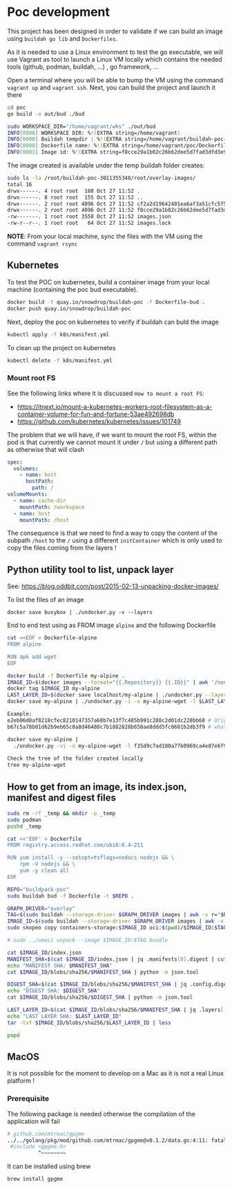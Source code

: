 # Poc development

This project has been designed in order to validate if we can build an image using
`buildah go lib` and `Dockerfiles`.

As it is needed to use a Linux environment to test the go executable, we will use Vagrant as tool
to launch a Linux VM locally which contains the needed tools (github, podman, buildah, ...) , go framework, ...

Open a terminal where you will be able to bump the VM using the command `vagrant up` and `vagrant ssh`.
Next, you can build the project and launch it there

```bash
cd poc
go build -o out/bud ./bud

sudo WORKSPACE_DIR="/home/vagrant/wks" ./out/bud
INFO[0000] WORKSPACE DIR: %!(EXTRA string=/home/vagrant) 
INFO[0000] Buildah tempdir : %!(EXTRA string=/home/vagrant/buildah-poc-3853289916) 
INFO[0000] Dockerfile name: %!(EXTRA string=/home/vagrant/poc/Dockerfile, string=/home/vagrant/poc/Dockerfile) 
INFO[0003] Image id: %!(EXTRA string=f8cce29a1b02c26b62dee5d7fad3dfd3e9474ca4c0205de626bc681b04b3f014)  
```
The image created is available under the temp buildah folder creates:
```bash
sudo ls -la /root/buildah-poc-3011355348/root/overlay-images/
total 16
drwx------. 4 root root  188 Oct 27 11:52 .
drwx------. 8 root root  155 Oct 27 11:52 ..
drwx------. 2 root root 4096 Oct 27 11:52 cf2a2d19642401ea6af3a51cfc5f5190fca39734409fb2f7f4f4c5173da9d70e
drwx------. 2 root root 4096 Oct 27 11:52 f8cce29a1b02c26b62dee5d7fad3dfd3e9474ca4c0205de626bc681b04b3f014
-rw-------. 1 root root 3558 Oct 27 11:52 images.json
-rw-r--r--. 1 root root   64 Oct 27 11:52 images.lock
```
**NOTE**: From your local machine, sync the files with the VM using the command `vagrant rsync`

## Kubernetes

To test the POC on kubernetes, build a container image from your local machine (containing the poc bud executable).

```bash
docker build -t quay.io/snowdrop/buildah-poc -f Dockerfile-bud .
docker push quay.io/snowdrop/buildah-poc
```

Next, deploy the poc on kubernetes to verify if buildah can buld the image
```bash
kubectl apply -f k8s/manifest.yml
```
To clean up the project on kubernetes
```bash
kubectl delete -f k8s/manifest.yml
```

### Mount root FS

See the following links where it is discussed `How to mount a root FS`:
- https://itnext.io/mount-a-kubernetes-workers-root-filesystem-as-a-container-volume-for-fun-and-fortune-53ae492698db
- https://github.com/kubernetes/kubernetes/issues/101749

The problem that we will have, if we want to mount the root FS, within the pod is that currently
we cannot mount it under `/` but using a different path as otherwise that will clash
```yaml
spec:
  volumes:
    - name: host
      hostPath:
        path: /
volumeMounts:
  - name: cache-dir
    mountPath: /workspace
  - name: host
    mountPath: /host
```

The consequence is that we need to find a way to copy the content of the subpath `/host` to the `/`
using a different `initContainer` which is only used to copy the files coming from the layers !

## Python utility tool to list, unpack layer

See: https://blog.oddbit.com/post/2015-02-13-unpacking-docker-images/

To list the files of an image
```
docker save busybox | ./undocker.py -v --layers
```
End to end test using as FROM image `alpine` and the following Dockerfile
```bash
cat <<EOF > Dockerfile-alpine
FROM alpine

RUN apk add wget
EOF

docker build -f Dockerfile my-alpine .
IMAGE_ID=$(docker images --format="{{.Repository}} {{.ID}}" | awk '/none/ { print $2; }')
docker tag $IMAGE_ID my-alpine
LAST_LAYER_ID=$(docker save localhost/my-alpine | ./undocker.py --layers | head -n 1)
docker save my-alpine | ./undocker.py -i -o my-alpine-wget -l $LAST_LAYER_ID

Example: 
e2eb06d8af8218cfec8210147357a68b7e13f7c485b991c288c2d01dc228bb68 # Original image
b67c5a78b01d62b9eb65c0a8d46480c7b1882828b658ae8ddd5fc0601b2db3f9 # what I added with the RUN cmd

docker save my-alpine |
  ./undocker.py -vi -o my-alpine-wget -l f35d9c7ad180a77b0969ca4e87e6f9655098d577cc29f64cae5c300d9c33d753
  
Check the tree of the folder created locally
tree my-alpine-wget   
```

## How to get from an image, its index.json, manifest and digest files
```bash
sudo rm -rf _temp && mkdir -p _temp
sudo podman 
pushd _temp  

cat <<'EOF' > Dockerfile
FROM registry.access.redhat.com/ubi8:8.4-211

RUN yum install -y --setopt=tsflags=nodocs nodejs && \
	rpm -V nodejs && \
	yum -y clean all
EOF

REPO="buildpack-poc"
sudo buildah bud -f Dockerfile -t $REPO .

GRAPH_DRIVER="overlay"
TAG=$(sudo buildah --storage-driver $GRAPH_DRIVER images | awk -v r="$REPO" '$0 ~ r {print $2;}')
IMAGE_ID=$(sudo buildah --storage-driver $GRAPH_DRIVER images | awk -v r="$REPO" '$0 ~ r {print $3;}')
sudo skopeo copy containers-storage:$IMAGE_ID oci:$(pwd)/$IMAGE_ID:$TAG

# sudo ../umoci unpack --image $IMAGE_ID:$TAG bundle

cat $IMAGE_ID/index.json
MANIFEST_SHA=$(cat $IMAGE_ID/index.json | jq .manifests[0].digest | cut -d: -f2 | sed 's/.$//')
echo "MANIFEST SHA: $MANIFEST_SHA"
cat $IMAGE_ID/blobs/sha256/$MANIFEST_SHA | python -m json.tool

DIGEST_SHA=$(cat $IMAGE_ID/blobs/sha256/$MANIFEST_SHA | jq .config.digest | cut -d: -f2 | sed 's/.$//')
echo "DIGEST SHA: $DIGEST_SHA"
cat $IMAGE_ID/blobs/sha256/$DIGEST_SHA | python -m json.tool

LAST_LAYER_ID=$(cat $IMAGE_ID/blobs/sha256/$MANIFEST_SHA | jq .layers[-1].digest | cut -d: -f2 | sed 's/.$//')
echo "LAST LAYER SHA: $LAST_LAYER_ID"
tar -tvf $IMAGE_ID/blobs/sha256/$LAST_LAYER_ID | less

popd
```

## MacOS

It is not possible for the moment to develop on a Mac as it is not a real Linux platform !

### Prerequisite

The following package is needed otherwise the compilation of the application will fail

```bash
# github.com/mtrmac/gpgme
../../golang/pkg/mod/github.com/mtrmac/gpgme@v0.1.2/data.go:4:11: fatal error: 'gpgme.h' file not found
 #include <gpgme.h>
          ^~~~~~~~~
```

It can be installed using brew
```bash
brew install gpgme
```